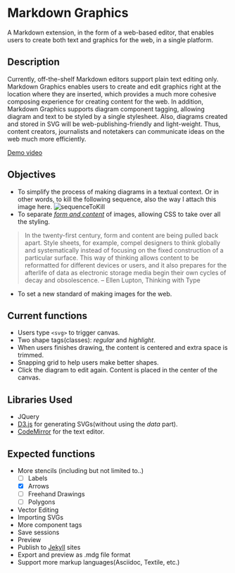 # Markdown Graphics
A Markdown extension, in the form of a web-based editor, that enables users to create both text and graphics for the web, in a single platform.

## Description
Currently, off-the-shelf Markdown editors support plain text editing only. Markdown Graphics enables users to create and edit graphics right at the location where they are inserted, which provides a much more cohesive composing experience for creating content for the web. In addition, Markdown Graphics supports diagram component tagging, allowing diagram and text to be styled by a single stylesheet. Also, diagrams created and stored in SVG will be web-publishing-friendly and light-weight. Thus, content creators, journalists and notetakers can communicate ideas on the web much more efficiently.

[Demo video](https://vimeo.com/93328576)

## Objectives
- To simplify the process of making diagrams in a textual context. Or in other words, to kill the following sequence, also the way I attach this image here.
![sequenceToKill](http://xinranwang.github.io/markdown.graphics/sequence.png)
- To separate *[form and content](http://en.wikipedia.org/wiki/Form_and_content)* of images, allowing CSS to take over all the styling.  

> In the twenty-first century, form and content are being pulled back apart. Style sheets, for example, compel designers to think globally and systematically instead of focusing on the fixed construction of a particular surface. This way of thinking allows content to be reformatted for different devices or users, and it also prepares for the afterlife of data as electronic storage media begin their own cycles of decay and obsolescence.
> – Ellen Lupton, Thinking with Type

- To set a new standard of making images for the web.

## Current functions
- Users type `<svg>` to trigger canvas.
- Two shape tags(classes): *regular* and *highlight*.
- When users finishes drawing, the content is centered and extra space is trimmed.
- Snapping grid to help users make better shapes.
- Click the diagram to edit again. Content is placed in the center of the canvas.

## Libraries Used
- JQuery
- [D3.js](http://d3js.org/) for generating SVGs(without using the *data* part).
- [CodeMirror](http://codemirror.net/) for the text editor.

## Expected functions
- More stencils (including but not limited to..)
    - [ ] Labels
    - [x] Arrows
    - [ ] Freehand Drawings
    - [ ] Polygons
- Vector Editing
- Importing SVGs
- More component tags
- Save sessions
- Preview
- Publish to [Jekyll](http://jekyllrb.com/) sites
- Export and preview as .mdg file format
- Support more markup languages(Asciidoc, Textile, etc.)
